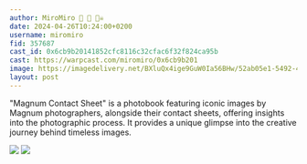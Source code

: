 ```yaml
---
author: MiroMiro 🎩 🔵 🏴‍☠️
date: 2024-04-26T10:24:00+0200
username: miromiro
fid: 357687
cast_id: 0x6cb9b20141852cfc8116c32cfac6f32f824ca95b
cast: https://warpcast.com/miromiro/0x6cb9b201
image: https://imagedelivery.net/BXluQx4ige9GuW0Ia56BHw/52ab05e1-5492-4458-6cc8-c2eba3e91600/original
layout: post
---
```

"Magnum Contact Sheet" is a photobook featuring iconic images by Magnum photographers, alongside their contact sheets, offering insights into the photographic process. It provides a unique glimpse into the creative journey behind timeless images.  

![](https://imagedelivery.net/BXluQx4ige9GuW0Ia56BHw/52ab05e1-5492-4458-6cc8-c2eba3e91600/original)
![](https://imagedelivery.net/BXluQx4ige9GuW0Ia56BHw/9765fc99-1ab6-40fc-342c-04450c55d100/original)